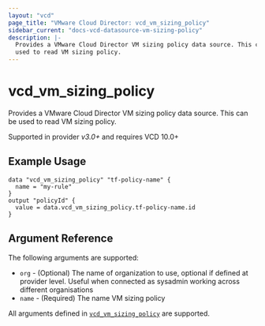 ```yaml
---
layout: "vcd"
page_title: "VMware Cloud Director: vcd_vm_sizing_policy"
sidebar_current: "docs-vcd-datasource-vm-sizing-policy"
description: |-
  Provides a VMware Cloud Director VM sizing policy data source. This can be
  used to read VM sizing policy.
---
```


# vcd\_vm\_sizing\_policy

Provides a VMware Cloud Director VM sizing policy data source. This can be
used to read VM sizing policy.

Supported in provider *v3.0+* and requires VCD 10.0+

## Example Usage

```hcl
data "vcd_vm_sizing_policy" "tf-policy-name" {
  name = "my-rule"
}
output "policyId" {
  value = data.vcd_vm_sizing_policy.tf-policy-name.id
}
```
## Argument Reference

The following arguments are supported:

* `org` - (Optional) The name of organization to use, optional if defined at provider level. Useful when connected as sysadmin working across different organisations
* `name` - (Required) The name VM sizing policy

All arguments defined in [`vcd_vm_sizing_policy`](/providers/vmware/vcd/latest/docs/resources/vm_sizing_policy#argument-reference) are supported.

